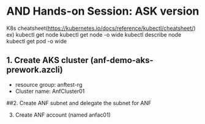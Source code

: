 # AND Hands-on Session: ASK version

K8s cheatsheet(https://kubernetes.io/docs/reference/kubectl/cheatsheet/)
ex)
kubectl get node
kubectl get node -o wide
kubectl describe node
kubectl get pod -o wide

## 1. Create AKS cluster (anf-demo-aks-prework.azcli)
- resource group: anftest-rg
- Cluster name: AnfCluster01

##2. Create ANF subnet and delegate the subnet for ANF


3. Create ANF account (named anfac01)